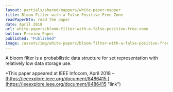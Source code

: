 ```yaml
---
layout: partials/shared/mappers/white-paper-mapper
title: Bloom Filter with a False Positive Free Zone
readPaperBtn: read the paper
date: April 2018
url: white-papers/bloom-filter-with-a-false-positive-free-zone
button: Preview Paper
published: "Published"
image: /assets/img/white-papers/bloom-filter-with-a-false-positive-free-zone.png
---
```


A bloom filter is a probabilistic data structure for set representation with relatively low data storage use.

\*This paper appeared at IEEE Infocom, April 2018 – [https://ieeexplore.ieee.org/document/8486415.](https://ieeexplore.ieee.org/document/8486415 "link")
